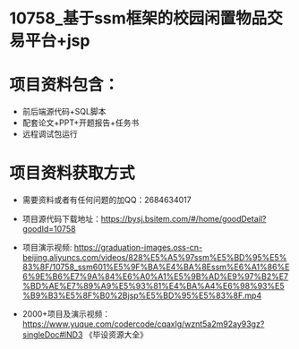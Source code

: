 # 10758_基于ssm框架的校园闲置物品交易平台+jsp
  
# 项目资料包含：
* 前后端源代码+SQL脚本
* 配套论文+PPT+开题报告+任务书
* 远程调试包运行

# 项目资料获取方式
* 需要资料或者有任何问题的加QQ：2684634017

* 项目源代码下载地址：https://bysj.bsitem.com/#/home/goodDetail?goodId=10758

* 项目演示视频: https://graduation-images.oss-cn-beijing.aliyuncs.com/videos/828%E5%A5%97ssm%E5%BD%95%E5%83%8F/10758_ssm601%E5%9F%BA%E4%BA%8Essm%E6%A1%86%E6%9E%B6%E7%9A%84%E6%A0%A1%E5%9B%AD%E9%97%B2%E7%BD%AE%E7%89%A9%E5%93%81%E4%BA%A4%E6%98%93%E5%B9%B3%E5%8F%B0%2Bjsp%E5%BD%95%E5%83%8F.mp4


* 2000+项目及演示视频：https://www.yuque.com/codercode/cqaxlg/wznt5a2m92ay93gz?singleDoc#lND3 《毕设资源大全》



